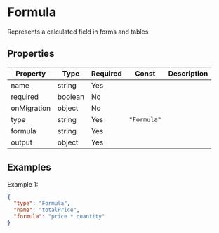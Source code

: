 # Formula

Represents a calculated field in forms and tables

## Properties

| Property | Type | Required | Const | Description |
|----------|------|----------|-------|-------------|
| name | string | Yes |  |  |
| required | boolean | No |  |  |
| onMigration | object | No |  |  |
| type | string | Yes | `"Formula"` |  |
| formula | string | Yes |  |  |
| output | object | Yes |  |  |

## Examples

Example 1:

```json
{
  "type": "Formula",
  "name": "totalPrice",
  "formula": "price * quantity"
}
```

